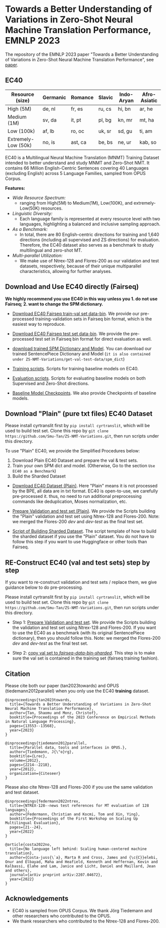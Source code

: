 # Towards a Better Understanding of Variations in Zero-Shot Neural Machine Translation Performance, EMNLP 2023

The repository of the EMNLP 2023 paper "Towards a Better Understanding of Variations in Zero-Shot Neural Machine Translation Performance", see [paper](https://arxiv.org/abs/2310.10385).

## EC40

| Resource (size) | Germanic | Romance | Slavic | Indo-Aryan | Afro-Asiatic |
| --- | --- | --- | --- | --- | --- |
| High (5M) | de, nl | fr, es | ru, cs | hi, bn | ar, he |
| Medium (1M) | sv, da | it, pt | pl, bg | kn, mr | mt, ha |
| Low (100k) | af, lb | ro, oc | uk, sr | sd, gu | ti, am |
| Extremely-Low (50k) | no, is | ast, ca | be, bs | ne, ur | kab, so |

EC40 is a Multilingual Neural Machine Translation (MNMT) Training Dataset intended to better understand and study MNMT and Zero-Shot NMT. It contains 66 Million English-Centric Sentences covering 40 Languages (excluding English) across 5 Language Families, sampled from OPUS Corpus. 

**Features:**
* _Wide Resource Spectrum:_
   * ranging from High(5M) to Medium(1M), Low(100K), and extremely-Low(50K) resources.
* _Linguistic Diversity:_
   * Each language family is represented at every resource level with two languages, highlighting a balanced and inclusive sampling approach.
* _As a Benchmark:_
   * In total, there are 80 English-centric directions for training and 1,640 directions (including all supervised and ZS directions) for evaluation. Therefore, the EC40 dataset also serves as a benchmark to study multilingual and zero-shot MT.
* _Multi-parallel Utilization:_
   * We make use of Ntrex-128 and Flores-200 as our validation and test datasets, respectively, because of their unique multiparallel characteristics, allowing for further analyses.
   
## Download and Use EC40 directly (Fairseq)
**We highly recommend you use EC40 in this way unless you 1. do not use Fairseq; 2. want to change the SPM dictionary.**

* [Download EC40 Fairseq train-val set data-bin](https://drive.google.com/file/d/1Miqeg94qzBr3i_JcoyNOAPhlRzk9flG2/view?usp=drive_link). We provide our pre-processed training-validation sets in Fairseq bin format, which is the easiest way to reproduce.

* [Download EC40 Fairseq test set data-bin](https://drive.google.com/file/d/1jp2SxULDed3KnIOM3gYTIe3557NdWKX9/view?usp=drive_link). We provide the pre-processed test set in Fairseq bin format for direct evaluation as well.

* [download trained SPM Dictionary and Model](https://drive.google.com/drive/folders/1tsZzQraZ7nXTyYjUCaM_JVWUnKRe_aAa?usp=drive_link). You can download our trained SentencePiece Dictionary and Model (`it is also contained under ZS-NMT-Variations/get-val-test-data/spm_dict`)

* [Training scripts](https://github.com/Smu-Tan/ZS-NMT-Variations/tree/main/train-eval-baseline-scripts). Scripts for training baseline models on EC40.

* [Evaluation scripts](https://github.com/Smu-Tan/ZS-NMT-Variations/tree/main/train-eval-baseline-scripts). Scripts for evaluating baseline models on both Supervised and Zero-Shot directions.

* [Baseline Model Checkpoints](https://drive.google.com/drive/folders/1H9PU05mriTHWCWTFXsOM7KYlXpqZte7T?usp=drive_link). We also provide Checkpoints of baseline models.

## Download "Plain" (pure txt files) EC40 Dataset

Please install cyrtranslit first by `pip install cyrtranslit`, which will be used to build test set.
Clone this repo by `git clone https://github.com/Smu-Tan/ZS-NMT-Variations.git`, then run scripts under this directory.

To use "Plain" EC40, we provide the Simplified Procedures below:
1. Download Plain EC40 Dataset and prepare the val & test sets.
2. Train your own SPM dict and model. (Otherwise, Go to the section `Use EC40 as a Benchmark`)
3. Build the Sharded Dataset

* [Download EC40 Dataset (Plain)](https://drive.google.com/drive/folders/1nZsDnj3mNKynk2D46frnLfmR9qTFzVM9?usp=drive_link). Here "Plain" means it is not processed by the BPE, all data are in txt format. EC40 is open-to-use, we carefully pre-processed it. thus, no need to run additional preprocessing commands like deduplication, Moses normalization, etc.

* [Prepare Validation and test set (Plain)](https://github.com/Smu-Tan/ZS-NMT-Variations/tree/main/get-val-test-data/get_plain_scripts). We provide the Scripts building the "Plain" validation and test set using Ntrex-128 and Flores-200. Note: we merged the Flores-200 _dev_ and _dev-test_ as the final test set.

* [Script of Building Sharded Dataset](https://drive.google.com/file/d/1FAJEHcv8rM06iKF4zbuk2IYs2i6Tyz5A/view?usp=drive_link). The script template of how to build the sharded dataset if you use the "Plain" dataset. You do not have to follow this step if you want to use Huggingface or other tools than Fairseq.


## RE-Construct EC40 (val and test sets) step by step

If you want to re-construct validation and test sets / replace them, we give guidance below to do pre-processing.

Please install cyrtranslit first by `pip install cyrtranslit`, which will be used to build test set.
Clone this repo by `git clone https://github.com/Smu-Tan/ZS-NMT-Variations.git`, then run scripts under this directory.

* Step 1: [Prepare Validation and test set](https://github.com/Smu-Tan/ZS-NMT-Variations/tree/main/get-val-test-data/get_fairseq_format_scripts). We provide the Scripts building the validation and test set using Ntrex-128 and Flores-200. If you want to use the EC40 as a benchmark (with its original SentencePiece dictionary), then you should follow this. Note: we merged the Flores-200 _dev_ and _dev-test_ as the final test set.

* Step 2: [copy val set to _fairseq-data-bin-sharded_](https://github.com/Smu-Tan/ZS-NMT-Variations/tree/main/get-val-test-data/get_fairseq_format_scripts). This step is to make sure the val set is contained in the training set (fairseq training fashion).


## Citation

Please cite both our paper (tan2023towards) and OPUS (tiedemann2012parallel) when you only use the EC40 **training** dataset.

```
@inproceedings{tan2023towards,
  title={Towards a Better Understanding of Variations in Zero-Shot Neural Machine Translation Performance},
  author={Tan, Shaomu and Monz, Christof},
  booktitle={Proceedings of the 2023 Conference on Empirical Methods in Natural Language Processing},
  pages={13553--13568},
  year={2023}
}
```
```
@inproceedings{tiedemann2012parallel,
  title={Parallel data, tools and interfaces in OPUS.},
  author={Tiedemann, J{\"o}rg},
  booktitle={Lrec},
  volume={2012},
  pages={2214--2218},
  year={2012},
  organization={Citeseer}
}
```

Please also cite Ntrex-128 and Flores-200 if you use the same validation and test dataset.

```
@inproceedings{federmann2022ntrex,
  title={NTREX-128--news test references for MT evaluation of 128 languages},
  author={Federmann, Christian and Kocmi, Tom and Xin, Ying},
  booktitle={Proceedings of the First Workshop on Scaling Up Multilingual Evaluation},
  pages={21--24},
  year={2022}
}
```
```
@article{costa2022no,
  title={No language left behind: Scaling human-centered machine translation},
  author={Costa-juss{\`a}, Marta R and Cross, James and {\c{C}}elebi, Onur and Elbayad, Maha and Heafield, Kenneth and Heffernan, Kevin and Kalbassi, Elahe and Lam, Janice and Licht, Daniel and Maillard, Jean and others},
  journal={arXiv preprint arXiv:2207.04672},
  year={2022}
}
```

## Acknowledgements
* EC40 is sampled from OPUS Corpus. We thank Jörg Tiedemann and other researchers who contributed to the OPUS. 
* We thank researchers who contributed to the Ntrex-128 and Flores-200. 

